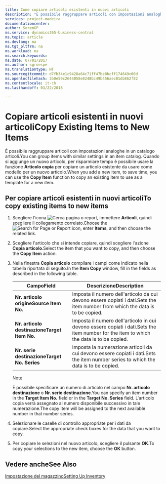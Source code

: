```yaml
---
title: Come copiare articoli esistenti in nuovi articoli
description: "È possibile raggruppare articoli con impostazioni analoghe in un catalogo articoli. Quando si aggiunge un nuovo articolo, per risparmiare tempo è possibile usare l'opzione **Articolo copia** per copiare un articolo esistente da usare come modello per un nuovo articolo."
services: project-madeira
documentationcenter: 
author: SorenGP
ms.service: dynamics365-business-central
ms.topic: article
ms.devlang: na
ms.tgt_pltfrm: na
ms.workload: na
ms.search.keywords: 
ms.date: 07/01/2017
ms.author: sgroespe
ms.translationtype: HT
ms.sourcegitcommit: d7fb34e1c9428a64c71ff47be8bcff174649c00d
ms.openlocfilehash: 3b0e50c2644058e8248bc49b456aec01db862f82
ms.contentlocale: it-ch
ms.lasthandoff: 03/22/2018

---
```

# <a name="copy-existing-items-to-new-items"></a><span data-ttu-id="5ea1a-104">Copiare articoli esistenti in nuovi articoli</span><span class="sxs-lookup"><span data-stu-id="5ea1a-104">Copy Existing Items to New Items</span></span>
<span data-ttu-id="5ea1a-105">È possibile raggruppare articoli con impostazioni analoghe in un catalogo articoli.</span><span class="sxs-lookup"><span data-stu-id="5ea1a-105">You can group items with similar settings in an item catalog.</span></span> <span data-ttu-id="5ea1a-106">Quando si aggiunge un nuovo articolo, per risparmiare tempo è possibile usare la funzione **Articolo copia** per copiare un articolo esistente da usare come modello per un nuovo articolo.</span><span class="sxs-lookup"><span data-stu-id="5ea1a-106">When you add a new item, to save time, you can use the **Copy Item** function to copy an existing item to use as a template for a new item.</span></span>  

## <a name="to-copy-existing-items-to-new-items"></a><span data-ttu-id="5ea1a-107">Per copiare articoli esistenti in nuovi articoli</span><span class="sxs-lookup"><span data-stu-id="5ea1a-107">To copy existing items to new items</span></span>  

1.  <span data-ttu-id="5ea1a-108">Scegliere l'icona ![Cerca pagina o report](../../media/ui-search/search_small.png "Cerca pagina o report"), immettere **Articoli**, quindi scegliere il collegamento correlato.</span><span class="sxs-lookup"><span data-stu-id="5ea1a-108">Choose the ![Search for Page or Report](../../media/ui-search/search_small.png "Search for Page or Report icon") icon, enter **Items**, and then choose the related link.</span></span>  
2.  <span data-ttu-id="5ea1a-109">Scegliere l'articolo che si intende copiare, quindi scegliere l'azione **Copia articolo**.</span><span class="sxs-lookup"><span data-stu-id="5ea1a-109">Select the item that you want to copy, and then choose the **Copy Item** action.</span></span>  
3.  <span data-ttu-id="5ea1a-110">Nella finestra **Copia articolo** compilare i campi come indicato nella tabella riportata di seguito.</span><span class="sxs-lookup"><span data-stu-id="5ea1a-110">In the **Item Copy** window, fill in the fields as described in the following table.</span></span>  

    |<span data-ttu-id="5ea1a-111">Campo</span><span class="sxs-lookup"><span data-stu-id="5ea1a-111">Field</span></span>|<span data-ttu-id="5ea1a-112">Descrizione</span><span class="sxs-lookup"><span data-stu-id="5ea1a-112">Description</span></span>|  
    |---------------------------------|---------------------------------------|  
    |<span data-ttu-id="5ea1a-113">**Nr. articolo origine**</span><span class="sxs-lookup"><span data-stu-id="5ea1a-113">**Source Item No.**</span></span>|<span data-ttu-id="5ea1a-114">Imposta il numero dell'articolo da cui devono essere copiati i dati.</span><span class="sxs-lookup"><span data-stu-id="5ea1a-114">Sets the item number from which the data is to be copied.</span></span>|  
    |<span data-ttu-id="5ea1a-115">**Nr. articolo destinazione**</span><span class="sxs-lookup"><span data-stu-id="5ea1a-115">**Target Item No.**</span></span>|<span data-ttu-id="5ea1a-116">Imposta il numero dell'articolo in cui devono essere copiati i dati.</span><span class="sxs-lookup"><span data-stu-id="5ea1a-116">Sets the item number for the item to which the data is to be copied.</span></span>|  
    |<span data-ttu-id="5ea1a-117">**Nr. serie destinazione**</span><span class="sxs-lookup"><span data-stu-id="5ea1a-117">**Target No. Series**</span></span>|<span data-ttu-id="5ea1a-118">Imposta la numerazione articoli da cui devono essere copiati i dati.</span><span class="sxs-lookup"><span data-stu-id="5ea1a-118">Sets the item number series to which the data is to be copied.</span></span>|  

    > [!NOTE]  
    >  <span data-ttu-id="5ea1a-119">È possibile specificare un numero di articolo nel campo **Nr. articolo destinazione** o **Nr. serie destinazione**.</span><span class="sxs-lookup"><span data-stu-id="5ea1a-119">You can specify an item number in the **Target Item No.** field or in the **Target No. Series** field.</span></span> <span data-ttu-id="5ea1a-120">L'articolo copia verrà assegnato al numero disponibile successivo in tale numerazione.</span><span class="sxs-lookup"><span data-stu-id="5ea1a-120">The copy item will be assigned to the next available number in that number series.</span></span>  

4.  <span data-ttu-id="5ea1a-121">Selezionare le caselle di controllo appropriate per i dati da copiare.</span><span class="sxs-lookup"><span data-stu-id="5ea1a-121">Select the appropriate check boxes for the data that you want to copy.</span></span>  
5.  <span data-ttu-id="5ea1a-122">Per copiare le selezioni nel nuovo articolo, scegliere il pulsante **OK**.</span><span class="sxs-lookup"><span data-stu-id="5ea1a-122">To copy your selections to the new item, choose the **OK** button.</span></span>  

## <a name="see-also"></a><span data-ttu-id="5ea1a-123">Vedere anche</span><span class="sxs-lookup"><span data-stu-id="5ea1a-123">See Also</span></span>  
[<span data-ttu-id="5ea1a-124">Impostazione del magazzino</span><span class="sxs-lookup"><span data-stu-id="5ea1a-124">Setting Up Inventory</span></span>](../../inventory-setup-inventory.md)

